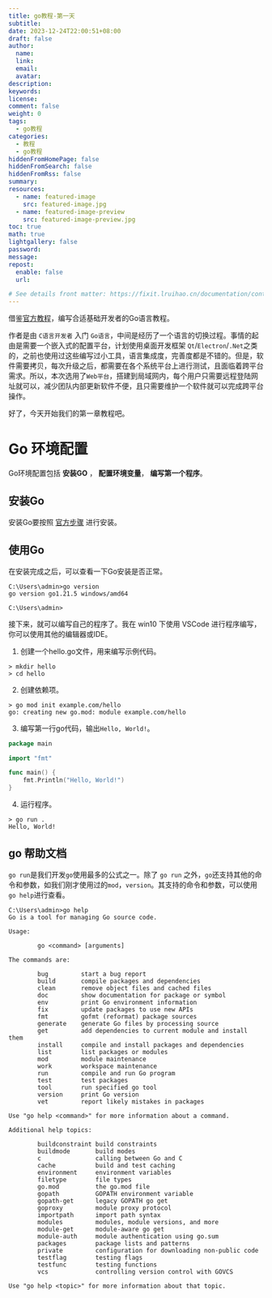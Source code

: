 ```yaml
---
title: go教程-第一天
subtitle:
date: 2023-12-24T22:00:51+08:00
draft: false
author:
  name:
  link:
  email:
  avatar:
description:
keywords:
license:
comment: false
weight: 0
tags:
  - go教程
categories:
  - 教程
  - go教程
hiddenFromHomePage: false
hiddenFromSearch: false
hiddenFromRss: false
summary:
resources:
  - name: featured-image
    src: featured-image.jpg
  - name: featured-image-preview
    src: featured-image-preview.jpg
toc: true
math: true
lightgallery: false
password:
message:
repost:
  enable: false
  url:

# See details front matter: https://fixit.lruihao.cn/documentation/content-management/introduction/#front-matter
---
```




借鉴[官方教程](http://docscn.studygolang.com/doc/tutorial/getting-started)，编写合适基础开发者的Go语言教程。



<!--more-->

作者是由 `C语言开发者` 入门 `Go语言`，中间是经历了一个语言的切换过程。事情的起由是需要一个嵌入式的配置平台，计划使用桌面开发框架 `Qt`/`Electron`/`.Net`之类的，之前也使用过这些编写过小工具，语言集成度，完善度都是不错的。但是，软件需要拷贝，每次升级之后，都需要在各个系统平台上进行测试，且面临着跨平台需求。所以，本次选用了`Web平台`，搭建到局域网内，每个用户只需要远程登陆网址就可以，减少团队内部更新软件不便，且只需要维护一个软件就可以完成跨平台操作。


好了，今天开始我们的第一章教程吧。


# Go 环境配置

Go环境配置包括 **安装GO** ， **配置环境变量**， **编写第一个程序**。

## 安装Go

安装Go要按照 [官方步骤](http://docscn.studygolang.com/doc/install) 进行安装。

## 使用Go

在安装完成之后，可以查看一下Go安装是否正常。

``` shell
C:\Users\admin>go version
go version go1.21.5 windows/amd64

C:\Users\admin>
```


接下来，就可以编写自己的程序了。我在 win10 下使用 VSCode 进行程序编写，你可以使用其他的编辑器或IDE。

1. 创建一个hello.go文件，用来编写示例代码。

```shell
> mkdir hello
> cd hello
```
2. 创建依赖项。

```shell
> go mod init example.com/hello
go: creating new go.mod: module example.com/hello
```

3. 编写第一行go代码，输出`Hello, World!`。

```go
package main

import "fmt"

func main() {
    fmt.Println("Hello, World!")
}
```
4. 运行程序。
```shell
> go run .
Hello, World!
```

## go 帮助文档

`go run`是我们开发`go`使用最多的公式之一。除了 `go run` 之外，`go`还支持其他的命令和参数，如我们刚才使用过的`mod`，`version`。其支持的命令和参数，可以使用 `go help`进行查看。

```shell
C:\Users\admin>go help
Go is a tool for managing Go source code.

Usage:

        go <command> [arguments]

The commands are:

        bug         start a bug report
        build       compile packages and dependencies
        clean       remove object files and cached files
        doc         show documentation for package or symbol
        env         print Go environment information
        fix         update packages to use new APIs
        fmt         gofmt (reformat) package sources
        generate    generate Go files by processing source
        get         add dependencies to current module and install them
        install     compile and install packages and dependencies
        list        list packages or modules
        mod         module maintenance
        work        workspace maintenance
        run         compile and run Go program
        test        test packages
        tool        run specified go tool
        version     print Go version
        vet         report likely mistakes in packages

Use "go help <command>" for more information about a command.

Additional help topics:

        buildconstraint build constraints
        buildmode       build modes
        c               calling between Go and C
        cache           build and test caching
        environment     environment variables
        filetype        file types
        go.mod          the go.mod file
        gopath          GOPATH environment variable
        gopath-get      legacy GOPATH go get
        goproxy         module proxy protocol
        importpath      import path syntax
        modules         modules, module versions, and more
        module-get      module-aware go get
        module-auth     module authentication using go.sum
        packages        package lists and patterns
        private         configuration for downloading non-public code
        testflag        testing flags
        testfunc        testing functions
        vcs             controlling version control with GOVCS

Use "go help <topic>" for more information about that topic.
```


